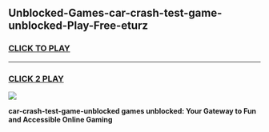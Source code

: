 
## Unblocked-Games-car-crash-test-game-unblocked-Play-Free-eturz
<h3>
<a href="https://premium76.site?title=car-crash-test-game-unblocked&ref=20A">CLICK TO PLAY</a></h3>
<hr>

<h3>
<a href="https://premium76.site?title=car-crash-test-game-unblocked&ref=20A">CLICK 2 PLAY</a>
  
</h3>

<a href="https://premium76.site?title=car-crash-test-game-unblocked&ref=20A"><img src="https://clearcache.store/games.png"></a>


**car-crash-test-game-unblocked games unblocked: Your Gateway to Fun and Accessible Online Gaming**

